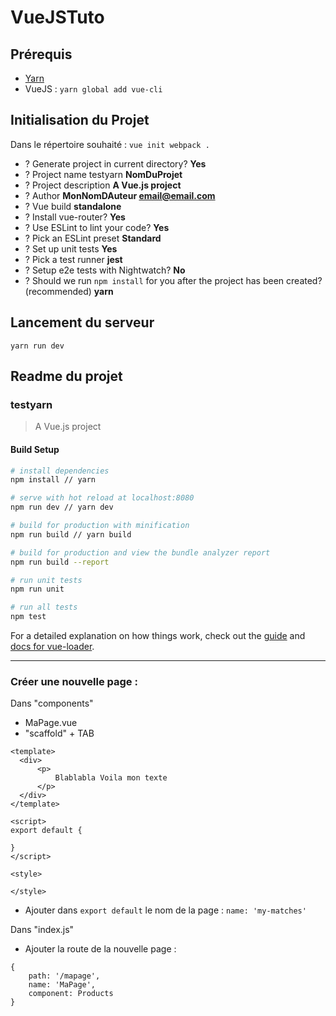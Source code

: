 # VueJSTuto

## Prérequis

- [Yarn](https://yarnpkg.com/en/docs/install "Installer Yarn")
- VueJS : `yarn global add vue-cli`

## Initialisation du Projet

Dans le répertoire souhaité : `vue init webpack .`

- ? Generate project in current directory? __Yes__
- ? Project name testyarn __NomDuProjet__
- ? Project description __A Vue.js project__
- ? Author __MonNomDAuteur <email@email.com>__
- ? Vue build __standalone__
- ? Install vue-router? __Yes__
- ? Use ESLint to lint your code? __Yes__
- ? Pick an ESLint preset __Standard__
- ? Set up unit tests __Yes__
- ? Pick a test runner __jest__
- ? Setup e2e tests with Nightwatch? __No__
- ? Should we run `npm install` for you after the project has been created? (recommended) __yarn__

## Lancement du serveur

`yarn run dev`

## Readme du projet
### testyarn

> A Vue.js project

#### Build Setup

``` bash
# install dependencies
npm install // yarn

# serve with hot reload at localhost:8080
npm run dev // yarn dev

# build for production with minification
npm run build // yarn build

# build for production and view the bundle analyzer report
npm run build --report

# run unit tests
npm run unit

# run all tests
npm test
```

For a detailed explanation on how things work, check out the [guide](http://vuejs-templates.github.io/webpack/) and [docs for vue-loader](http://vuejs.github.io/vue-loader).

---

### Créer une nouvelle page : 
Dans "components"
-  MaPage.vue
-  "scaffold" + TAB
```
<template>
  <div>
      <p>
          Blablabla Voila mon texte
      </p>
  </div>
</template>

<script>
export default {

}
</script>

<style>

</style>
```
- Ajouter dans `export default` le nom de la page : `name: 'my-matches'`

Dans "index.js"
- Ajouter la route de la nouvelle page :
```
{
	path: '/mapage',
	name: 'MaPage',
	component: Products
}
```











